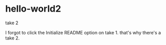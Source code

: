 # hello-world2
take 2

I forgot to click the Initialize README option on take 1. that's why there's a take 2.
